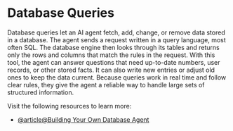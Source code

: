 # Database Queries

Database queries let an AI agent fetch, add, change, or remove data stored in a database. The agent sends a request written in a query language, most often SQL. The database engine then looks through its tables and returns only the rows and columns that match the rules in the request. With this tool, the agent can answer questions that need up-to-date numbers, user records, or other stored facts. It can also write new entries or adjust old ones to keep the data current. Because queries work in real time and follow clear rules, they give the agent a reliable way to handle large sets of structured information.

Visit the following resources to learn more:

- [@article@Building Your Own Database Agent](https://www.deeplearning.ai/short-courses/building-your-own-database-agent/)
